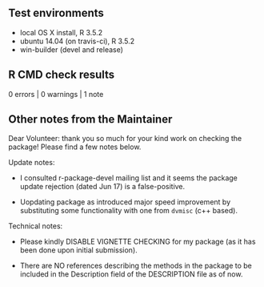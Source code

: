 ## Test environments
* local OS X install, R 3.5.2
* ubuntu 14.04 (on travis-ci), R 3.5.2
* win-builder (devel and release)

## R CMD check results

0 errors | 0 warnings | 1 note

## Other notes from the Maintainer

Dear Volunteer: thank you so much for your kind work on checking the package! Please find a few notes below. 

Update notes: 

* I consulted r-package-devel mailing list and it seems the package update rejection (dated Jun 17) is a false-positive. 

* Uopdating package as introduced major speed improvement by substituting some functionality with one from `dvmisc` (c++ based). 

Technical notes: 

* Please kindly DISABLE VIGNETTE CHECKING for my package (as it has been done upon initial submission). 

* There are NO references describing the methods in the package to be included in the Description field of the DESCRIPTION file as of now. 

